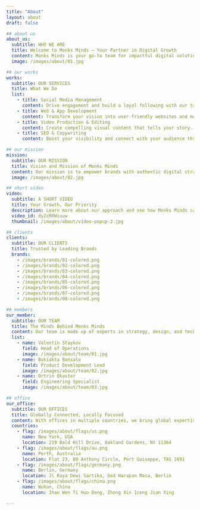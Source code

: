 ```yaml
---
title: "About"
layout: about
draft: false

## about us
about_us:
  subtitle: WHO WE ARE
  title: Welcome to Monks Minds – Your Partner in Digital Growth
  content: Monks Minds is your go-to team for impactful digital solutions. From social media management to SEO, app development to video production, we are dedicated to elevating brands through mindful media and meaningful results.
  image: /images/about/01.jpg

## our works
works:
  subtitle: OUR SERVICES
  title: What We Do
  list:
    - title: Social Media Management
      content: Drive engagement and build a loyal following with our targeted social media strategies. We handle content creation, community management, and performance analytics to enhance your digital footprint.
    - title: Web & App Development
      content: Transform your vision into user-friendly websites and mobile apps that captivate audiences. Our team focuses on design, functionality, and responsiveness to make a lasting impact.
    - title: Video Production & Editing
      content: Create compelling visual content that tells your story. Our video editing and production services ensure your brand shines across all digital platforms.
    - title: SEO & Copywriting
      content: Boost your visibility and connect with your audience through optimized content. Our SEO and copywriting services drive traffic and engage users with every click.

## our mission
mission:
  subtitle: OUR MISSION
  title: Vision and Mission of Monks Minds
  content: Our mission is to empower brands with authentic digital strategies that deliver meaningful connections and real results. As your digital partner, we’re committed to creativity, consistency, and collaboration.
  image: /images/about/02.jpg

## short video
video:
  subtitle: A SHORT VIDEO
  title: Your Growth, Our Priority
  description: Learn more about our approach and see how Monks Minds can bring your brand to life across all digital channels. We handle the details so you can focus on the big picture.
  video_id: dyZcRRWiuuw
  thumbnail: /images/about/video-popup-2.jpg

## clients
clients:
  subtitle: OUR CLIENTS
  title: Trusted by Leading Brands
  brands:
    - /images/brands/01-colored.png
    - /images/brands/02-colored.png
    - /images/brands/03-colored.png
    - /images/brands/04-colored.png
    - /images/brands/05-colored.png
    - /images/brands/06-colored.png
    - /images/brands/07-colored.png
    - /images/brands/08-colored.png

## members
our_member:
  subtitle: OUR TEAM
  title: The Minds Behind Monks Minds
  content: Our team is made up of experts in strategy, design, and technology who work together to provide our clients with unparalleled digital solutions. </br> Meet the dedicated professionals behind the success of Monks Minds.
  list:
    - name: Valentin Staykov
      field: Head of Operations
      image: /images/about/team/01.jpg
    - name: Bukiakta Bansalo
      field: Product Development Lead
      image: /images/about/team/02.jpg
    - name: Ortrin Okaster
      field: Engineering Specialist
      image: /images/about/team/03.jpg

## office
our_office:
  subtitle: OUR OFFICES
  title: Globally Connected, Locally Focused
  content: With offices in multiple countries, we bring global expertise and local insights to every project. Monks Minds is dedicated to fostering creativity and collaboration worldwide.
  countries:
    - flag: /images/about/flags/us.png
      name: New York, USA
      location: 219 Bald Hill Drive, Oakland Gardens, NY 11364
    - flag: /images/about/flags/au.png
      name: Perth, Australia
      location: Flat 23, 80 Anthony Circle, Port Guiseppe, TAS 2691
    - flag: /images/about/flags/germany.png
      name: Berlin, Germany
      location: Jl Raya Dewi Sartika, Ged Harapan Masa, Berlin
    - flag: /images/about/flags/china.png
      name: Wuhan, China
      location: 1hao Wen Ti Huo Dong, Zhong Xin 1ceng Jian Xing

---
```

